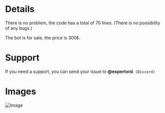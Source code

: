 # Details

There is no problem, the code has a total of 70 lines. (There is no possibility of any bugs.)

The bot is for sale, the price is 300₺.

# Support

If you need a support, you can send your issue to **@expertxrd**. `(Discord)`

# Images

![Image](https://cdn.discordapp.com/attachments/1235623811613851711/1235646372573609994/image.png?ex=663520dc&is=6633cf5c&hm=6d00679508cefde449f894e71c0599ca92678aaa7305297cbe3d03e1f50d3fed&)
